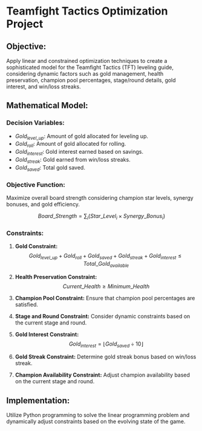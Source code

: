 # Teamfight Tactics Optimization Project

## Objective:

Apply linear and constrained optimization techniques to create a sophisticated model for the Teamfight Tactics (TFT) leveling guide, considering dynamic factors such as gold management, health preservation, champion pool percentages, stage/round details, gold interest, and win/loss streaks.

## Mathematical Model:

### Decision Variables:

- $Gold_{level\_up}$: Amount of gold allocated for leveling up.
- $Gold_{roll}$: Amount of gold allocated for rolling.
- $Gold_{interest}$: Gold interest earned based on savings.
- $Gold_{streak}$: Gold earned from win/loss streaks.
- $Gold_{saved}$: Total gold saved.

### Objective Function:

Maximize overall board strength considering champion star levels, synergy bonuses, and gold efficiency.

$$Board\_Strength = \sum_{i} (Star\_Level_i \times Synergy\_Bonus_i)$$

### Constraints:

1. **Gold Constraint:**
    $$Gold_{level\_up} + Gold_{roll} + Gold_{saved} + Gold_{streak} + Gold_{interest} \leq Total\_Gold_{available}$$

2. **Health Preservation Constraint:**
    $$Current\_Health \geq Minimum\_Health$$

3. **Champion Pool Constraint:**
    Ensure that champion pool percentages are satisfied.

4. **Stage and Round Constraint:**
    Consider dynamic constraints based on the current stage and round.

5. **Gold Interest Constraint:**
    $$Gold_{interest} = \lfloor Gold_{saved} \div 10 \rfloor$$

6. **Gold Streak Constraint:**
    Determine gold streak bonus based on win/loss streak.

7. **Champion Availability Constraint:**
    Adjust champion availability based on the current stage and round.

## Implementation:

Utilize Python programming to solve the linear programming problem and dynamically adjust constraints based on the evolving state of the game.
